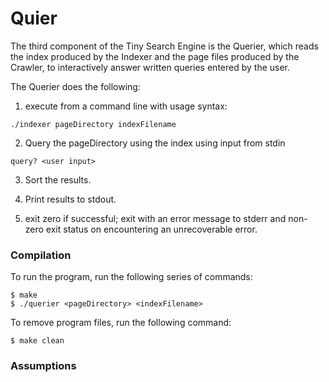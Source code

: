 
# Quier

The third component of the Tiny Search Engine is the Querier, which reads the index produced by the Indexer and the page files produced by the Crawler, to interactively answer written queries entered by the user.


The Querier does the following:

1. execute from a command line with usage syntax:
```
./indexer pageDirectory indexFilename
```

2. Query the pageDirectory using the index using input from stdin
 ```
query? <user input>
```

3. Sort the results.

6. Print results to stdout.

7. exit zero if successful; exit with an error message to stderr and non-zero exit status on encountering an unrecoverable error.

### Compilation

To run the program, run the following series of commands:
```
$ make
$ ./querier <pageDirectory> <indexFilename>
```

To remove program files, run the following command:
```
$ make clean
```

### Assumptions



